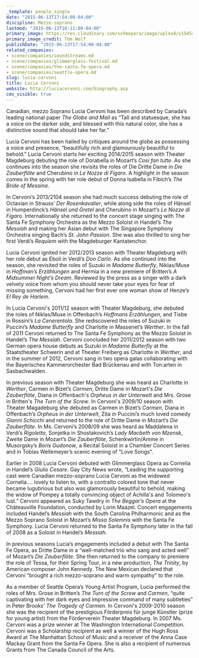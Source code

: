 ```yaml
---
_template: people_single
date: "2015-06-13T17:54:00-04:00"
discipline: Mezzo-soprano
lastmod: "2015-06-13T18:11:00-04:00"
primary_image: https://res.cloudinary.com/schmopera/image/upload/v1545409169/media/webhook-uploads/1434232142322/home%2520page%2520photo.jpg.jpg
primary_image_credit: Tom Wolf
publishDate: "2015-06-13T17:54:00-04:00"
related_companies:
- scene/companies/soundstreams.md
- scene/companies/glimmerglass-festival.md
- scene/companies/the-santa-fe-opera.md
- scene/companies/seattle-opera.md
slug: lucia-cervoni
title: Lucia Cervoni
website: http://luciacervoni.com/biography.asp
cms_visible: true
---
```


Canadian, mezzo Soprano Lucia Cervoni has been described by Canada’s leading national paper *The Globe and Mail* as “Tall and statuesque, she has a voice on the darker side, and blessed with this natural color, she has a distinctive sound that should take her far.” 

Lucia Cervoni has been hailed by critiques around the globe as possessing a voice and presence, “beautifully rich and glamourously beautiful to behold.” 
Lucia Cervoni starts her exciting 2014/2015 season with Theater Magdeburg debuting the role of Dorabella in Mozart’s *Cosi fan tutte*. As she continues into the season she revisits the roles of Die Dritte Dame in *Die Zauberflöte* and Cherubino in *Le Nozze di Figaro*. A highlight in the season comes in the spring with her role debut of Donna Isabella in Fibich’s *The Bride of Messina*. 

In Cervoni’s 2013/2104 season she had much success debuting the role of Octavian in Strauss’ *Der Rosenkavalier*, while along side the roles of Hänsel in Humperdinck’s *Hänsel und Gretel* and Cherubino in Mozart’s *Le Nozze di Figaro*. Internationally she returned to the concert stage singing with The Santa Fe Symphony Orchestra as the Mezzo Soloist in Handel’s *The Messiah* and making her Asian debut with The Singapore Symphony Orchestra singing Bach’s *St. John Passion*. She was also thrilled to sing her first Verdi’s *Requiem* with the Magdeburger Kantatenchor. 

Lucia Cervoni ignited her 2012/2013 season with Theater Magdeburg with her role debut as Eboli in Verdi’s *Don Carlo*. As she continued into the season, she revisited the roles of Suzuki in *Madame Butterfly*, Niklas/Muse in *Hoffman’s Erzählungen* and Hermia in a new premiere of Britten’s *A Midsummer Night’s Dream*. Reviewed by the press as a singer with a dark velvety voice from whom you should never take your eyes for fear of missing something, Cervoni had her first ever one woman show of Henze’s *El Rey de Harlem*. 

In Lucia Cervoni's 2011/12 season with Theater Magdeburg, she debuted the roles of Niklas/Muse in Offenbach’s *Hoffmans Erzählungen*, and Tisbe in Rossini’s *La Cenerentola*. She rediscovered the roles of Suzuki in Puccini’s *Madame Butterfly* and Charlotte in Massenet’s *Werther*. In the fall of 2011 Cervoni returned to The Santa Fe Symphony as the Mezzo Soloist in Handel’s *The Messiah*. Cervoni concluded her 2011/2012 season with two German opera house debuts as Suzuki in *Madame Butterfly* at the Staatstheater Schwerin and at Theater Freiberg as Charlotte in *Werther*, and in the summer of 2012, Cervoni sang in two opera galas collaborating with the Bayerisches Kammerorchester Bad Brückenau and with Ton:arten in Sasbachwalden. 

In previous season with Theater Magdeburg she was heard as Charlotte in *Werther*, Carmen in Bizet’s *Carmen*, Dritte Dame in Mozart's *Die Zauberflöte*, Diana in Offenbach's *Orpheus in der Unterwelt* and Mrs. Grose in Britten's *The Turn of the Screw*. In Cervoni's 2009/10 season with Theater Magadeburg she debuted as Carmen in Bizet’s *Carmen*, Diana in Offenbach’s *Orpheus in der Unterwelt*, Zita in Puccini’s much loved comedy *Gianni Schicchi* and returned to the role of Dritte Dame in Mozart’s *Die Zauberflöte*. In Ms. Cervoni’s 2008/09 she was heard as Maddalena in Verdi’s *Rigoletto*, Sonjetka in Shostakovich’s *Lady Macbeth von Mzensk*, Zweite Dame in Mozart’s *Die Zauberflöte*, Schenkwirtin/Amme in Musorgsky’s *Boris Gudonow*, a Recital Soloist in a Chamber Concert Series and in Tobias Wellemeyer’s scenic evening of "Love Songs".

Earlier in 2008 Lucia Cervoni debuted with Glimmerglass Opera as Cornelia in Handel’s *Giulio Cesare*. Gay City News wrote, “Leading the supporting cast were Canadian mezzo-soprano Lucia Cervoni as the widowed Cornelia…. lovely to listen to, with a contralto colored tone that never became lugubrious but also was glamorously beautiful to behold, making the widow of Pompey a totally convincing object of Achilla's and Tolomeo's lust.” Cervoni appeared as Suky Tawdry in *The Beggar’s Opera* at the Châteauville Foundation, conducted by Lorin Maazel. Concert engagements included Handel’s *Messiah* with the South Carolina Philharmonic and as the Mezzo Soprano Soloist in Mozart’s *Missa Solemnis* with the Santa Fe Symphony. Lucia Cervoni returned to the Santa Fe Symphony later in the fall of 2008 as a Soloist in Handel’s *Messiah*.

In previous seasons Lucia’s engagements included a debut with The Santa Fe Opera, as Dritte Dame in a “well-matched trio who sang and acted well” of Mozart’s *Die Zauberflöte*. She then returned to the company to premiere the role of Tessa, for their Spring Tour, in a new production, *The Trinity*, by American composer John Kennedy. The New Mexican declared that Cervoni “brought a rich mezzo-soprano and warm sympathy” to the role.

As a member of Seattle Opera’s Young Artist Program, Lucia performed the roles of Mrs. Grose in Britten’s *The Turn of the Screw* and *Carmen*, “quite captivating with her dark eyes and impressive command of many subtleties” in Peter Brooks’ *The Tragedy of Carmen*. In Cervoni's 2009-2010 season she was the recipient of the prestigious Förderpreis für junge Künstler (prize for young artist) from the Förderverein Theater Magdeburg. In 2007 Ms. Cervoni was a prize winner at The Washington International Competition. Cervoni was a Scholarship recipient as well a winner of the Hugh Ross Award at The Manhattan School of Music and a receiver of the Anna Case Mackay Grant from the Santa Fe Opera. She is also a recipient of numerous Grants from The Canada Council of the Arts.
